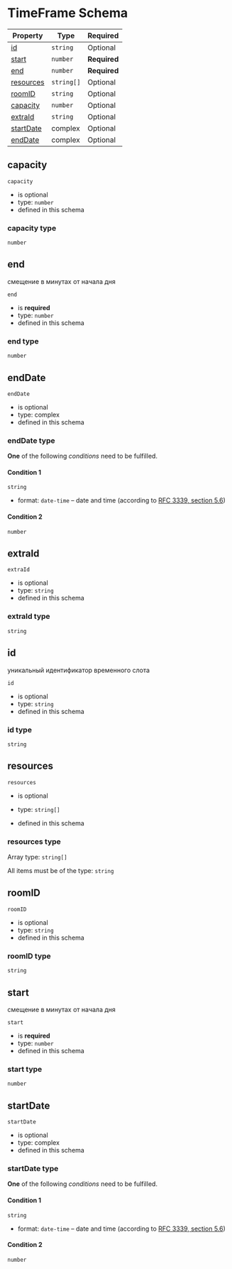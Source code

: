 
# TimeFrame Schema




| Property | Type | Required |
|----------|------|----------|
| [id](#id) | `string` | Optional | TimeFrame (this schema) |
| [start](#start) | `number` | **Required** | TimeFrame (this schema) |
| [end](#end) | `number` | **Required** | TimeFrame (this schema) |
| [resources](#resources) | `string[]` | Optional | TimeFrame (this schema) |
| [roomID](#roomid) | `string` | Optional | TimeFrame (this schema) |
| [capacity](#capacity) | `number` | Optional | TimeFrame (this schema) |
| [extraId](#extraid) | `string` | Optional | TimeFrame (this schema) |
| [startDate](#startdate) | complex | Optional | TimeFrame (this schema) |
| [endDate](#enddate) | complex | Optional | TimeFrame (this schema) |

## capacity


`capacity`
* is optional
* type: `number`
* defined in this schema

### capacity type


`number`






## end

смещение в минутах от начала дня

`end`
* is **required**
* type: `number`
* defined in this schema

### end type


`number`






## endDate


`endDate`
* is optional
* type: complex
* defined in this schema

### endDate type


**One** of the following *conditions* need to be fulfilled.


#### Condition 1


`string`
* format: `date-time` – date and time (according to [RFC 3339, section 5.6](http://tools.ietf.org/html/rfc3339))



#### Condition 2


`number`








## extraId


`extraId`
* is optional
* type: `string`
* defined in this schema

### extraId type


`string`






## id

уникальный идентификатор временного слота

`id`
* is optional
* type: `string`
* defined in this schema

### id type


`string`






## resources


`resources`
* is optional
* type: `string[]`

* defined in this schema

### resources type


Array type: `string[]`

All items must be of the type:
`string`









## roomID


`roomID`
* is optional
* type: `string`
* defined in this schema

### roomID type


`string`






## start

смещение в минутах от начала дня

`start`
* is **required**
* type: `number`
* defined in this schema

### start type


`number`






## startDate


`startDate`
* is optional
* type: complex
* defined in this schema

### startDate type


**One** of the following *conditions* need to be fulfilled.


#### Condition 1


`string`
* format: `date-time` – date and time (according to [RFC 3339, section 5.6](http://tools.ietf.org/html/rfc3339))



#### Condition 2


`number`







